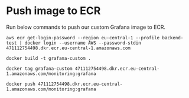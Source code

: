 # Push image to ECR
Run below commands to push our custom Grafana image to ECR.
```
aws ecr get-login-password --region eu-central-1 --profile backend-test | docker login --username AWS --password-stdin 471112754498.dkr.ecr.eu-central-1.amazonaws.com
```

```
docker build -t grafana-custom .
```

```
docker tag grafana-custom 471112754498.dkr.ecr.eu-central-1.amazonaws.com/monitoring:grafana
```

```
docker push 471112754498.dkr.ecr.eu-central-1.amazonaws.com/monitoring:grafana
```